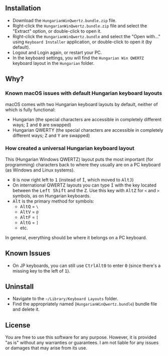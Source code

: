 ## Installation

- Download the `HungarianWinQwertz.bundle.zip` file.
- Right-click the `HungarianWinQwertz.bundle.zip` file and select the "Extract" option, or double-click to open it.
- Right-click the `HungarianWinQwertz.bundle` and select the "Open with..." using `Keyboard Installer` application, or double-click to open it (by default).
- Logout and Login again, or restart your PC.
- In the keyboard settings, you will find the `Hungarian Win QWERTZ` keyboard layout in the `Hungarian` folder.

## Why?

### Known macOS issues with default Hungarian keyboard layouts

macOS comes with two Hungarian keyboard layouts by default, neither of which is fully functional:
- Hungarian (the special characters are accessible in completely different ways; <kbd>Í</kbd> and <kbd>0</kbd> are swapped)
- Hungarian QWERTY (the special characters are accessible in completely different ways; <kbd>Z</kbd> and <kbd>Y</kbd> are swapped)

### How created a universal Hungarian keyboard layout

This (Hungarian Windows QWERTZ) layout puts the most important (for programming) characters back to where they usually are on a PC keyboard (as Windows and Linux systems).

- <kbd>0</kbd> is now right left to <kbd>1</kbd> (instead of <kbd>Í</kbd>, which moved to <kbd>Alt</kbd><kbd>J</kbd>)
- On international QWERTZ layouts you can type <kbd>Í</kbd> with the key located between the <kbd>Left Shift</kbd> and the <kbd>Z</kbd>. Use this key with <kbd>Alt</kbd><kbd>Z</kbd> for `<` and `>` symbols, as on Hungarian keyboards.
- <kbd>Alt</kbd> is the primary method for symbols:
    - <kbd>Alt</kbd><kbd>Q</kbd> = `\`
    - <kbd>Alt</kbd><kbd>V</kbd> = `@` 
    - <kbd>Alt</kbd><kbd>F</kbd> = `[` 
    - <kbd>Alt</kbd><kbd>G</kbd> = `]`
    - etc.

In general, everything should be where it belongs on a PC keyboard.

## Known Issues

- On JP keyboards, you can still use <kbd>Ctrl</kbd><kbd>Alt</kbd><kbd>0</kbd> to enter <kbd>0</kbd> (since there's a missing key to the left of <kbd>1</kbd>).

## Uninstall

- Navigate to the `~/Library/Keyboard Layouts` folder.
- Find the appropriately named (`HungarianWinQwertz.bundle`) bundle file and delete it.

## License

You are free to use this software for any purpose. However, it is provided "as is" without any warranties or guarantees. I am not liable for any issues or damages that may arise from its use.
